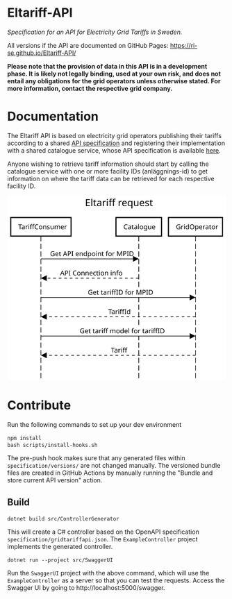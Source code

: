 # Eltariff-API
_Specification for an API for Electricity Grid Tariffs in Sweden._

All versions if the API are documented on GitHub Pages: https://ri-se.github.io/Eltariff-API/

__Please note that the provision of data in this API is in a development phase. It is likely not legally binding, used at your own risk, and does not entail any obligations for the grid operators unless otherwise stated. For more information, contact the respective grid company.__
# Documentation

The Eltariff API is based on electricity grid operators publishing their tariffs according to a shared [API specification](specification/gridtariffapi.json)
and registering their implementation with a shared catalogue service, whose API specification is available [here](specification/catalogueapi.json).

Anyone wishing to retrieve tariff information should start by calling the catalogue service with one or more facility IDs (anläggnings-id) to get information on where the tariff data can be retrieved for each respective facility ID.

![Basic onboarding sequence](doc/Eltariff_sequence_diagram.svg)

# Contribute
Run the following commands to set up your dev environment

    npm install
    bash scripts/install-hooks.sh

The pre-push hook makes sure that any generated files within `specification/versions/` are not changed manually. The versioned bundle files are created in GitHub Actions by manually running the "Bundle and store current API version" action.

## Build
    dotnet build src/ControllerGenerator

This will create a C# controller based on the OpenAPI specification `specification/gridtariffapi.json`. The `ExampleController` project implements the generated controller.

    dotnet run --project src/SwaggerUI

Run the `SwaggerUI` project with the above command, which will use the `ExampleController` as a server so that you can test the requests.
Access the Swagger UI by going to http://localhost:5000/swagger.
